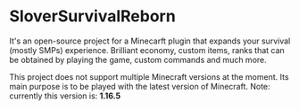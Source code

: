 # SloverSurvivalReborn
It's an open-source project for a Minecarft plugin that expands your survival (mostly SMPs) experience.
Brilliant economy, custom items, ranks that can be obtained by playing the game, custom commands and much more.

This project does not support multiple Minecraft versions at the moment.
Its main purpose is to be played with the latest version of Minecraft.
Note: currently this version is: **1.16.5**
